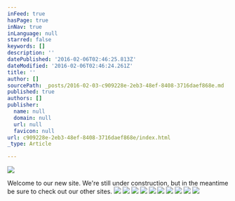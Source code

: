 ```yaml
---
inFeed: true
hasPage: true
inNav: true
inLanguage: null
starred: false
keywords: []
description: ''
datePublished: '2016-02-06T02:46:25.813Z'
dateModified: '2016-02-06T02:46:24.261Z'
title: ''
author: []
sourcePath: _posts/2016-02-03-c909228e-2eb3-48ef-8408-3716daef868e.md
published: true
authors: []
publisher:
  name: null
  domain: null
  url: null
  favicon: null
url: c909228e-2eb3-48ef-8408-3716daef868e/index.html
_type: Article

---
```

![](https://s3-us-west-2.amazonaws.com/the-grid-img/p/306a0e9a6e30b75a51cbc800aac143d7a87d3682.jpg)

Welcome to our new site.  We're still under construction, but in the meantime be sure to check out our other sites.
![](https://s3-us-west-2.amazonaws.com/the-grid-img/p/0b577d8cd75b9dbb9e4a794fc1527bcdd3d02a25.jpg)
![](https://s3-us-west-2.amazonaws.com/the-grid-img/p/72a8d5064074f1a86e8b4e47b079e0984acd695e.png)
![](https://s3-us-west-2.amazonaws.com/the-grid-img/p/d0e9c3523423be9f35ea5d92d4a861483baece54.png)
![](https://s3-us-west-2.amazonaws.com/the-grid-img/p/87ac0d7f13cf9cde6ee9b56659ef15c88603b00c.png)
![](https://s3-us-west-2.amazonaws.com/the-grid-img/p/e35e393d0de0a397fb9b827551d2b4b09f81918b.png)
![](https://s3-us-west-2.amazonaws.com/the-grid-img/p/15f43c175ca20e46d5b9ad7097ecb26ce7759b3b.png)
![](https://s3-us-west-2.amazonaws.com/the-grid-img/p/8f0df4363da2b3ce7d42594feb02b5562401e346.jpg)
![](https://s3-us-west-2.amazonaws.com/the-grid-img/p/032e7ea0aa324cf27c1e57a070baa62d2dabccf0.png)
![](https://the-grid-user-content.s3-us-west-2.amazonaws.com/3368e13f-ba22-482e-af9f-5e6e2dad480f.jpg)
![](https://the-grid-user-content.s3-us-west-2.amazonaws.com/00acb7b9-8fd1-4789-a4d1-ee885abf674c.jpg)